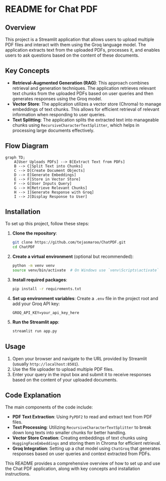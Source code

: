 # README for Chat PDF

## Overview
This project is a Streamlit application that allows users to upload multiple PDF files and interact with them using the Groq language model. The application extracts text from the uploaded PDFs, processes it, and enables users to ask questions based on the content of these documents.

## Key Concepts
- **Retrieval-Augmented Generation (RAG)**: This approach combines retrieval and generation techniques. The application retrieves relevant text chunks from the uploaded PDFs based on user queries and then generates responses using the Groq model.
- **Vector Store**: The application utilizes a vector store (Chroma) to manage embeddings of text chunks. This allows for efficient retrieval of relevant information when responding to user queries.
- **Text Splitting**: The application splits the extracted text into manageable chunks using `RecursiveCharacterTextSplitter`, which helps in processing large documents effectively.

## Flow Diagram
```mermaid
graph TD;
    A[User Uploads PDFs] --> B[Extract Text from PDFs]
    B --> C[Split Text into Chunks]
    C --> D[Create Document Objects]
    D --> E[Generate Embeddings]
    E --> F[Store in Vector Store]
    F --> G[User Inputs Query]
    G --> H[Retrieve Relevant Chunks]
    H --> I[Generate Response with Groq]
    I --> J[Display Response to User]
```

## Installation
To set up this project, follow these steps:

1. **Clone the repository**:
   ```bash
   git clone https://github.com/tejasmaroo/ChatPDF.git
   cd ChatPDF
   ```

2. **Create a virtual environment** (optional but recommended):
   ```bash
   python -m venv venv
   source venv/bin/activate  # On Windows use `venv\Scripts\activate`
   ```

3. **Install required packages**:
   ```bash
   pip install -r requirements.txt
   ```

4. **Set up environment variables**:
   Create a `.env` file in the project root and add your Groq API key:
   ```
   GROQ_API_KEY=your_api_key_here
   ```

5. **Run the Streamlit app**:
   ```bash
   streamlit run app.py
   ```

## Usage
1. Open your browser and navigate to the URL provided by Streamlit (usually `http://localhost:8501`).
2. Use the file uploader to upload multiple PDF files.
3. Enter your query in the input box and submit it to receive responses based on the content of your uploaded documents.

## Code Explanation
The main components of the code include:

- **PDF Text Extraction**: Using `PyPDF2` to read and extract text from PDF files.
- **Text Processing**: Utilizing `RecursiveCharacterTextSplitter` to break down long texts into smaller chunks for better handling.
- **Vector Store Creation**: Creating embeddings of text chunks using `HuggingFaceEmbeddings` and storing them in Chroma for efficient retrieval.
- **Groq Integration**: Setting up a chat model using `ChatGroq` that generates responses based on user queries and context extracted from PDFs.

This README provides a comprehensive overview of how to set up and use the Chat PDF application, along with key concepts and installation instructions.